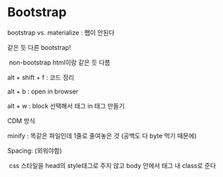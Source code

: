 # Bootstrap



bootstrap vs. materialize : 쨉이 안된다

같은 듯 다른 bootstrap! 

​	non-bootstrap html이랑 같은 듯 다름



alt + shift + f : 코드 정리

alt + b : open in browser

alt + w : block 선택해서 태그 in 태그 만들기



CDM 방식



minify :  똑같은 파일인데 1줄로 줄여놓은 것 (공백도 다 byte 먹기 때문에)



Spacing: (외워야함) 

​	css 스타일을 head의 style태그로 주지 않고 body 안에서 태그 내 class로 준다

